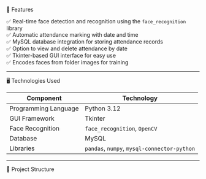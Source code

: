 
🧠 Features

✅ Real-time face detection and recognition using the `face_recognition` library  
✅ Automatic attendance marking with date and time  
✅ MySQL database integration for storing attendance records  
✅ Option to view and delete attendance by date  
✅ Tkinter-based GUI interface for easy use  
✅ Encodes faces from folder images for training  

---

🖥️ Technologies Used

| Component | Technology |
|------------|-------------|
| Programming Language | Python 3.12 |
| GUI Framework | Tkinter |
| Face Recognition | `face_recognition`, `OpenCV` |
| Database | MySQL |
| Libraries | `pandas`, `numpy`, `mysql-connector-python` |

---

 📁 Project Structure

